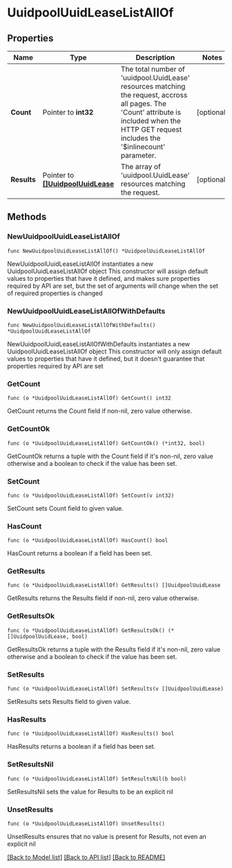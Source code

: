 # UuidpoolUuidLeaseListAllOf

## Properties

Name | Type | Description | Notes
------------ | ------------- | ------------- | -------------
**Count** | Pointer to **int32** | The total number of &#39;uuidpool.UuidLease&#39; resources matching the request, accross all pages. The &#39;Count&#39; attribute is included when the HTTP GET request includes the &#39;$inlinecount&#39; parameter. | [optional] 
**Results** | Pointer to [**[]UuidpoolUuidLease**](UuidpoolUuidLease.md) | The array of &#39;uuidpool.UuidLease&#39; resources matching the request. | [optional] 

## Methods

### NewUuidpoolUuidLeaseListAllOf

`func NewUuidpoolUuidLeaseListAllOf() *UuidpoolUuidLeaseListAllOf`

NewUuidpoolUuidLeaseListAllOf instantiates a new UuidpoolUuidLeaseListAllOf object
This constructor will assign default values to properties that have it defined,
and makes sure properties required by API are set, but the set of arguments
will change when the set of required properties is changed

### NewUuidpoolUuidLeaseListAllOfWithDefaults

`func NewUuidpoolUuidLeaseListAllOfWithDefaults() *UuidpoolUuidLeaseListAllOf`

NewUuidpoolUuidLeaseListAllOfWithDefaults instantiates a new UuidpoolUuidLeaseListAllOf object
This constructor will only assign default values to properties that have it defined,
but it doesn't guarantee that properties required by API are set

### GetCount

`func (o *UuidpoolUuidLeaseListAllOf) GetCount() int32`

GetCount returns the Count field if non-nil, zero value otherwise.

### GetCountOk

`func (o *UuidpoolUuidLeaseListAllOf) GetCountOk() (*int32, bool)`

GetCountOk returns a tuple with the Count field if it's non-nil, zero value otherwise
and a boolean to check if the value has been set.

### SetCount

`func (o *UuidpoolUuidLeaseListAllOf) SetCount(v int32)`

SetCount sets Count field to given value.

### HasCount

`func (o *UuidpoolUuidLeaseListAllOf) HasCount() bool`

HasCount returns a boolean if a field has been set.

### GetResults

`func (o *UuidpoolUuidLeaseListAllOf) GetResults() []UuidpoolUuidLease`

GetResults returns the Results field if non-nil, zero value otherwise.

### GetResultsOk

`func (o *UuidpoolUuidLeaseListAllOf) GetResultsOk() (*[]UuidpoolUuidLease, bool)`

GetResultsOk returns a tuple with the Results field if it's non-nil, zero value otherwise
and a boolean to check if the value has been set.

### SetResults

`func (o *UuidpoolUuidLeaseListAllOf) SetResults(v []UuidpoolUuidLease)`

SetResults sets Results field to given value.

### HasResults

`func (o *UuidpoolUuidLeaseListAllOf) HasResults() bool`

HasResults returns a boolean if a field has been set.

### SetResultsNil

`func (o *UuidpoolUuidLeaseListAllOf) SetResultsNil(b bool)`

 SetResultsNil sets the value for Results to be an explicit nil

### UnsetResults
`func (o *UuidpoolUuidLeaseListAllOf) UnsetResults()`

UnsetResults ensures that no value is present for Results, not even an explicit nil

[[Back to Model list]](../README.md#documentation-for-models) [[Back to API list]](../README.md#documentation-for-api-endpoints) [[Back to README]](../README.md)


